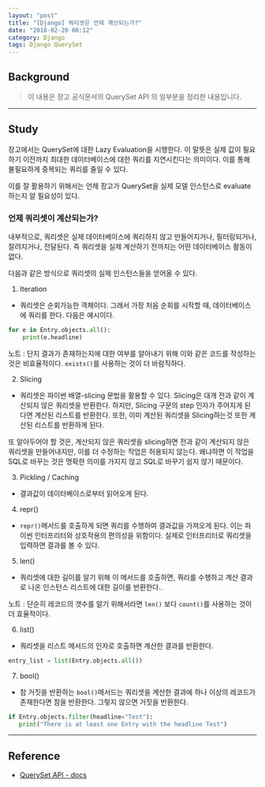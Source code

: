 ```yaml
---
layout: "post"
title: "[Django] 쿼리셋은 언제 계산되는가?"
date: "2018-02-20 00:12"
category: Django
tags: Django QuerySet
---
```


## Background
> 이 내용은 장고 공식문서의 QuerySet API 의 일부분을 정리한 내용입니다.

---
## Study
장고에서는 QuerySet에 대한 Lazy Evaluation을 시행한다. 이 말뜻은 실제 값이 필요하기 이전까지 최대한 데이터베이스에 대한 쿼리를 지연시킨다는 의미이다. 이를 통해 불필요하게 중복되는 쿼리를 줄일 수 있다.

이를 잘 활용하기 위해서는 언제 장고가 QuerySet을 실제 모델 인스턴스로 evaluate 하는지 알 필요성이 있다.

### 언제 쿼리셋이 계산되는가?

내부적으로, 쿼리셋은 실제 데이터베이스에 쿼리하지 않고 만들어지거나, 필터링되거나, 잘려지거나, 전달된다. 즉 쿼리셋을 실제 계산하기 전까지는 어떤 데이터베이스 활동이 없다.

다음과 같은 방식으로 쿼리셋의 실제 인스턴스들을 얻어올 수 있다.

1. Iteration
  - 쿼리셋은 순회가능한 객체이다. 그래서 가장 처음 순회를 시작할 때, 데이터베이스에 쿼리를 한다. 다음은 예시이다.

```python
for e in Entry.objects.all():
    print(e.headline)
```

노트 : 단지 결과가 존재하는지에 대한 여부를 알아내기 위해 이와 같은 코드를 작성하는 것은 비효율적이다. `exists()`를 사용하는 것이 더 바람직하다.

2. Slicing
  - 쿼리셋은 파이썬 배열-slicing 문법을 활용할 수 있다. Slicing은 대개 전과 같이 계산되지 않은 쿼리셋을 반환한다. 하지만, Slicing 구문의 step 인자가 주어지게 된다면 계산된 리스트를 반환한다. 또한, 이미 계산된 쿼리셋을 Slicing하는것 또한 계산된 리스트를 반환하게 된다.

  또 알아두어야 할 것은, 계산되지 않은 쿼리셋을 slicing하면 전과 같이 계산되지 않은 쿼리셋을 만들어내지만, 이를 더 수정하는 작업은 허용되지 않는다. 왜냐하면 이 작업을 SQL로 바꾸는 것은 명확한 의미를 가지지 않고 SQL로 바꾸기 쉽지 않기 때문이다.

3. Pickling / Caching
  - 결과값이 데이터베이스로부터 읽어오게 된다.

4. repr()
  - `repr()`메서드를 호출하게 되면 쿼리를 수행하여 결과값을 가져오게 된다. 이는 파이썬 인터프리터와 상호작용의 편의성을 위함이다. 실제로 인터프리터로 쿼리셋을 입력하면 결과를 볼 수 있다.

5. len()
  - 쿼리셋에 대한 길이를 알기 위해 이 메서드를 호출하면, 쿼리를 수행하고 계산 결과로 나온 인스턴스 리스트에 대한 길이를 반환한다..

  노트 : 단순히 레코드의 갯수를 알기 위해서라면 `len()` 보다 `count()`를 사용하는 것이 더 효율적이다.

6. list()
  - 쿼리셋을 리스트 메서드의 인자로 호출하면 계산한 결과를 반환한다.

```python
entry_list = list(Entry.objects.all())
```

7. bool()
  - 참 거짓을 반환하는 `bool()`메서드는 쿼리셋을 계산한 결과에 하나 이상의 레코드가 존재한다면 참을 반환한다. 그렇지 않으면 거짓을 반환한다.

```python
if Entry.objects.filter(headline="Test"):
   print("There is at least one Entry with the headline Test")
 ```

---
## Reference
* [QuerySet API - docs](https://docs.djangoproject.com/en/2.0/ref/models/querysets/)
